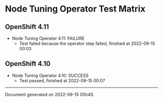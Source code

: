 
Node Tuning Operator Test Matrix
================================

OpenShift 4.11
--------------



* Node Tuning Operator 4.11: FAILURE
  - Test failed because the operator step failed, finished at 2022-09-15 00:03






OpenShift 4.10
--------------



* Node Tuning Operator 4.10: SUCCESS
  - Test passed, finished at 2022-09-15 00:07






---
Document generated on 2022-09-15 05h49.
